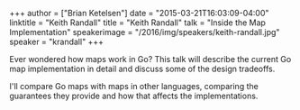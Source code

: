 +++
author = ["Brian Ketelsen"]
date = "2015-03-21T16:03:09-04:00"
linktitle = "Keith Randall"
title = "Keith Randall"
talk = "Inside the Map Implementation"
speakerimage = "/2016/img/speakers/keith-randall.jpg"
speaker = "krandall"
+++

Ever wondered how maps work in Go? This talk will describe the current Go map implementation in detail and discuss some of the design tradeoffs.

I'll compare Go maps with maps in other languages, comparing the guarantees they provide and how that affects the implementations.
